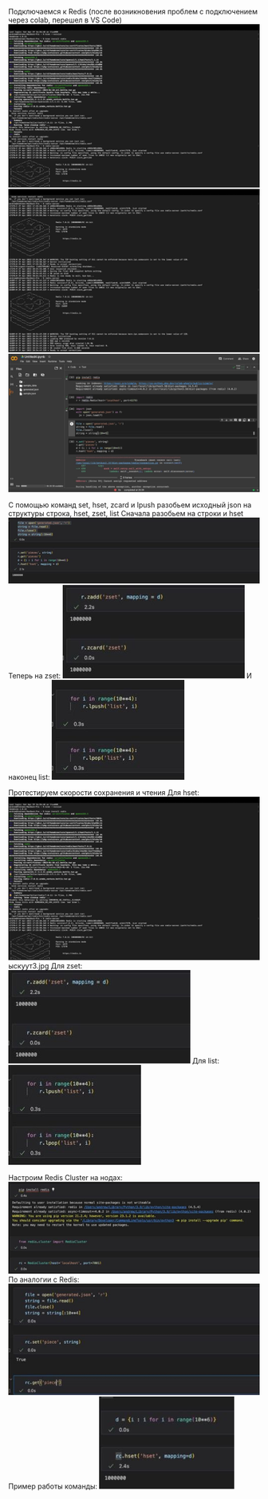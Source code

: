 Подключаемся к Redis (после возникновения проблем с подключением через colab, перешел в VS Code)
![](screen6.jpg)
![](screen7.jpg)
![](screen1.jpg)

С помощью команд set, hset, zcard и lpush разобьем исходный json на структуры строка, hset, zset, list
Сначала разобьем на строки и hset
![](screen2.jpg)
Теперь на zset:
![](screen4.jpg)
И наконец list:
![](screen5.jpg)


Протестируем скорости сохранения и чтения
Для hset:
![](screen6.jpg)
ыскуут3.jpg
Для zset:
![](screen4.jpg)
Для list:
![](screen5.jpg)


Настроим Redis Cluster на нодах:
![](screen8.jpg)
По аналогии с Redis:
![](screen9.jpg)
Пример работы команды:
![](screen10.jpg)
